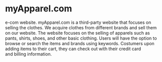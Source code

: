 # myApparel.com
e-com website.
myApparel.com is a third-party website that focuses on selling the clothes. We acquire clothes from different brands and sell them on our website. The website focuses on the selling of apparels such as pants, shirts, shoes, and other basic clothing. Users will have the option to browse or search the items and brands using keywords. Costumers upon adding items to their cart, they can check out with their credit card and billing information.
